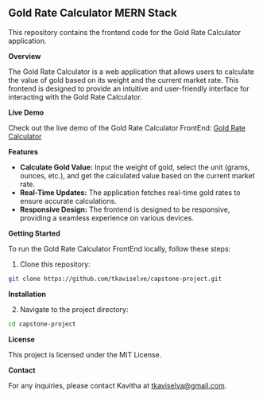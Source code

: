 ## **Gold Rate Calculator MERN Stack**

This repository contains the frontend code for the Gold Rate Calculator application.

**Overview**

The Gold Rate Calculator is a web application that allows users to calculate the value of gold based on its weight and the current market rate. This frontend is designed to provide an intuitive and user-friendly interface for interacting with the Gold Rate Calculator.

**Live Demo**

Check out the live demo of the Gold Rate Calculator FrontEnd: [Gold Rate Calculator](https://gold-rate-calculator-frontend.netlify.app)

**Features**

* **Calculate Gold Value:** Input the weight of gold, select the unit (grams, ounces, etc.), and get the calculated value based on the current market rate.
* **Real-Time Updates:** The application fetches real-time gold rates to ensure accurate calculations.
* **Responsive Design:** The frontend is designed to be responsive, providing a seamless experience on various devices.

**Getting Started**

To run the Gold Rate Calculator FrontEnd locally, follow these steps:

1. Clone this repository:

```bash
git clone https://github.com/tkaviselve/capstone-project.git
```

**Installation**

2. Navigate to the project directory:

```bash
cd capstone-project
```

**License**

This project is licensed under the MIT License.

**Contact**

For any inquiries, please contact Kavitha at [tkaviselva@gmail.com](mailto:tkaviselva@gmail.com).
